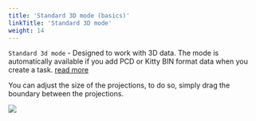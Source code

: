 ```yaml
---
title: 'Standard 3D mode (basics)'
linkTitle: 'Standard 3D mode'
weight: 14
---
```


`Standard 3d mode` - Designed to work with 3D data.
The mode is automatically available if you add PCD or Kitty BIN format data when you create a task.
[read more](/docs/manual/basics/creating_an_annotation_task/)

You can adjust the size of the projections, to do so, simply drag the boundary between the projections.

![](/images/image215_carla_town3.jpg)
